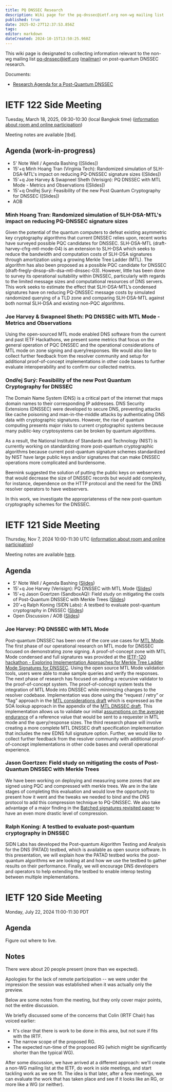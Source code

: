 ```yaml
---
title: PQ DNSSEC Research
description: Wiki page for the pq-dnssec@ietf.org non-wg mailing list
published: true
date: 2025-02-27T12:37:53.856Z
tags: 
editor: markdown
dateCreated: 2024-10-15T13:50:25.960Z
---
```


This wiki page is designated to collecting information relevant to the non-wg mailing list pq-dnssec@ietf.org ([mailman](https://mailman3.ietf.org/mailman3/lists/pq-dnssec.ietf.org/)) on post-quantum DNSSEC research.

Documents:
- [Research Agenda for a Post-Quantum DNSSEC](https://datatracker.ietf.org/doc/draft-fregly-research-agenda-for-pqc-dnssec/)

# IETF 122 Side Meeting
Tuesday, March 18, 2025, 09:30-10:30 (local Bangkok time) ([information about room and online participation](https://trello.com/c/xXjSjBuK/61-0930-1030-pq-dnssec-research))

Meeting notes are available [tbd].

## Agenda (work-in-progress)
- 5' Note Well / Agenda Bashing ([Slides])
- 15'+q Minh Hoang Tran (Virginia Tech): Randomized simulation of SLH-DSA-MTL's impact on reducing PQ-DNSSEC signature sizes ([Slides])
- 15'+q Joe Harvey & Swapneel Sheth (Verisign): PQ DNSSEC with MTL Mode - Metrics and Observations ([Slides])
- 15'+q Ondřej Surý: Feasibility of the new Post Quantum Cryptography for DNSSEC ([Slides])
- AOB

### Minh Hoang Tran: Randomized simulation of SLH-DSA-MTL's impact on reducing PQ-DNSSEC signature sizes
Given the potential of the quantum computers to defeat existing asymmetric key cryptography algorithms that current DNSSEC relies upon, recent works have surveyed possible PQC candidates for DNSSEC. SLH-DSA-MTL (draft-harvey-cfrg-mtl-mode-04) is an extension to SLH-DSA which seeks to reduce the bandwidth and computation costs of SLH-DSA signatures through amortization using a growing Merkle Tree Ladder (MTL). The algorithm has also been proposed as a possible PQC candidate for DNSSEC (draft-fregly-dnsop-slh-dsa-mtl-dnssec-03). However, little has been done to survey its operational suitability within DNSSEC, particularly with regards to the limited message sizes and computational resources of DNS servers. This work seeks to estimate the effect that SLH-DSA-MTL’s condensed signatures have on reducing PQ-DNSSEC message costs by simulated randomized querying of a TLD zone and comparing SLH-DSA-MTL against both normal SLH-DSA and existing non-PQC algorithms.

### Joe Harvey & Swapneel Sheth: PQ DNSSEC with MTL Mode - Metrics and Observations
Using the open-sourced MTL mode enabled DNS software from the current and past IETF Hackathons, we present some metrics that focus on the general operation of PQC DNSSEC and the operational considerations of MTL mode on zone signing and query/responses. We would also like to collect further feedback from the resolver community and setup for additional proof-of-concept implementations in other code bases to further evaluate interoperability and to confirm our collected metrics.

### Ondřej Surý: Feasibility of the new Post Quantum Cryptography for DNSSEC

The Domain Name System (DNS) is a critical part of the internet that maps domain names to their corresponding IP addresses. DNS Security Extensions (DNSSEC) were developed to secure DNS, preventing attacks like cache poisoning and man-in-the-middle attacks by authenticating DNS data with cryptographic signatures. However, the rise of quantum computing presents major risks to current cryptographic systems because many public-key cryptosystems can be broken by quantum algorithms.
 
As a result, the National Institute of Standards and Technology (NIST) is currently working on standardizing more post-quantum cryptographic algorithms because current post-quantum signature schemes standardized by NIST have large public keys and/or signatures that can make DNSSEC operations more complicated and burdensome.
 
Beernink suggested the solution of putting the public keys on webservers that would decrease the size of DNSSEC records but would add complexity, for instance, dependence on the HTTP protocol and the need for the DNS resolver operators to have webservers. 
 
In this work, we investigate the appropriateness of the new post-quantum cryptography schemes for the DNSSEC.

# IETF 121 Side Meeting
Thursday, Nov 7, 2024 10:00-11:30 UTC ([information about room and online participation](https://wiki.ietf.org/en/meeting/121/sidemeetings#meeting-thursday))

Meeting notes are available [here](https://wiki.ietf.org/en/group/pq-dnssec/ietf-121-meeting-notes).

## Agenda

- 5' Note Well / Agenda Bashing ([Slides](https://github.com/IQTF/pq-dnssec-materials/raw/refs/heads/main/IETF121/chair-slides.pdf))
- 15'+q Joe Harvey (Verisign): PQ DNSSEC with MTL Mode ([Slides](https://github.com/IQTF/pq-dnssec-materials/raw/refs/heads/main/IETF121/Harvey_PQ_DNSSEC_with_MTL_Mode.pdf))
- 15'+q Jason Goertzen (SandboxAQ): Field study on mitigating the costs of Post-Quantum DNSSEC with Merkle Trees ([Slides](https://github.com/IQTF/pq-dnssec-materials/raw/refs/heads/main/IETF121/Goertzen_Field_Experiments_on_Post-Quantum_DNSSEC.pdf))
- 20'+q Ralph Koning (SIDN Labs): A testbed to evaluate post-quantum cryptography in DNSSEC ([Slides](https://github.com/IQTF/pq-dnssec-materials/raw/refs/heads/main/IETF121/Koning_A_testbed_to_evaluate_post-quantum_cryptography_in_DNSSEC.pdf))
- Open Discussion / AOB ([Slides](https://github.com/IQTF/pq-dnssec-materials/raw/refs/heads/main/IETF121/chair-slides.pdf))

### Joe Harvey: PQ DNSSEC with MTL Mode

Post-quantum DNSSEC has been one of the core use cases for [MTL Mode](https://datatracker.ietf.org/doc/draft-harvey-cfrg-mtl-mode/). The first phase of our operational research on MTL mode for DNSSEC focused on demonstrating zone signing. A proof-of-concept zone with MTL Mode condensed and full signatures was provided at the [IETF-120 hackathon - Exploring Implementation Approaches for Merkle Tree Ladder Mode Signatures for DNSSEC](https://wiki.ietf.org/en/meeting/120/hackathon). Using the open source MTL Mode validation tools, users were able to make sample queries and verify the responses. The next phase of research has focused on adding a recursive validator to the proof-of-concept system.  The proof-of-concept system tests the integration of MTL Mode into DNSSEC while minimizing changes to the resolver codebase.  Implementation was done using the  “request / retry” or “flag” approach in the [MTL considerations draft](https://datatracker.ietf.org/doc/draft-harvey-cfrg-mtl-mode-considerations/) which is expressed as the SOA lookup approach in the appendix of the [MTL DNSSEC draft](https://datatracker.ietf.org/doc/draft-fregly-dnsop-slh-dsa-mtl-dnssec/).  This implementation allows us to validate our initial [assumptions on the average endurance](https://eprint.iacr.org/2022/1730.pdf) of a reference value that would be sent to a requester in MTL mode and the query/response sizes. The third research phase will involve creating a more complete MTL DNSSEC draft specification implementation that includes the new EDNS full signature option.  Further, we would like to collect further feedback from the resolver community with additional proof-of-concept implementations in other code bases and overall operational experience.

### Jason Goertzen: Field study on mitigating the costs of Post-Quantum DNSSEC with Merkle Trees

We have been working on deploying and measuring some zones that are signed using PQC and compressed with merkle trees. We are in the late stages of completing this evaluation and would love the opportunity to present how it went and the tweaks we needed to bind and the DNS protocol to add this compression technique to PQ-DNSSEC. We also take advantage of a major finding in the [Batched signatures revisited paper](https://pub.sandboxaq.com/publications/batch-signatures-revisited) to have an even more drastic level of compression.

### Ralph Koning: A testbed to evaluate post-quantum cryptography in DNSSEC

SIDN Labs has developed the Post-quantum Algorithm Testing and Analysis for the DNS (PATAD) testbed, which is available as open source software. In this presentation, we will explain how the PATAD testbed works the post-quantum algorithms we are looking at and how we use the testbed to gather results on their performance. Finally, we will encourage DNS developers and operators to help extending the testbed to enable interop testing between multiple implementations.


# IETF 120 Side Meeting
Monday, July 22, 2024 11:00-11:30 PDT

## Agenda
Figure out where to live.

## Notes
There were about 20 people present (more than we expected).

Apologies for the lack of remote participation -- we were under the impression the session was established when it was actually only the preview.

Below are some notes from the meeting, but they only cover major points, not the entire discussion.

We briefly discussed some of the concerns that Colin (IRTF Chair) has voiced earlier:
- It's clear that there is work to be done in this area, but not sure if fits with the IRTF.
- The narrow scope of the proposed RG.
- The expected run-time of the proposed RG (which might be significantly shorter than the typical WG).

After some discussion, we have arrived at a different approach: we'll create a non-WG mailing list at the IETF, do work in side meetings, and start tackling work as we see fit. The idea is that later, after a few meetings, we can evaluate the work that has taken place and see if it looks like an RG, or more like a WG (or neither).
